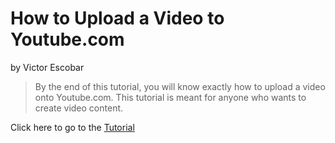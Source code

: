 # How to Upload a Video to Youtube.com
by Victor Escobar

> By the end of this tutorial, you will know exactly how to upload a video onto Youtube.com. This tutorial is meant for anyone who wants to create video content.

Click here to go to the [Tutorial](https://github.com/ketchuppacket02/UploadingAVideoToYoutube/blob/main/Tutorial.md)

